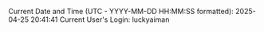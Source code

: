 Current Date and Time (UTC - YYYY-MM-DD HH:MM:SS formatted): 2025-04-25 20:41:41
Current User's Login: luckyaiman
